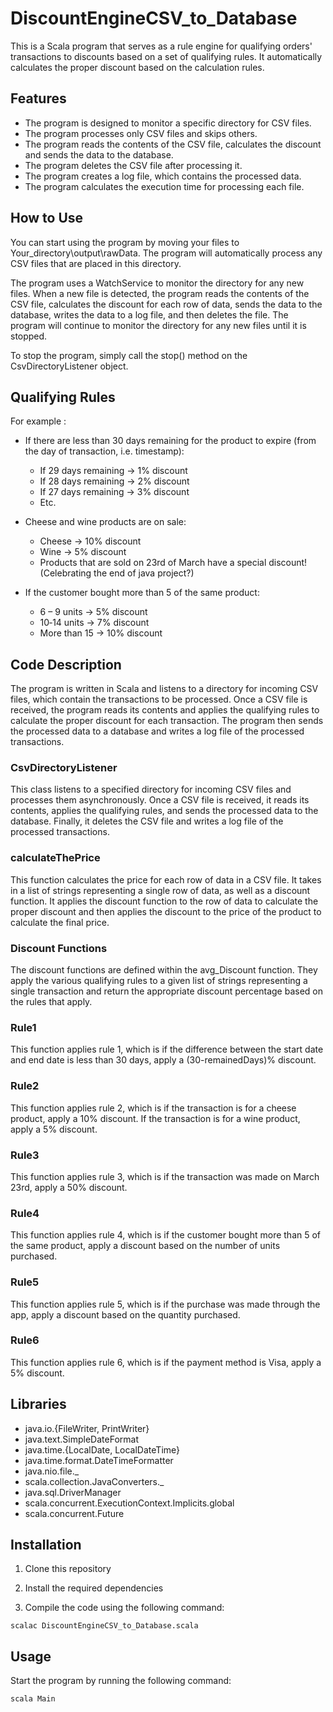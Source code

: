 
#  DiscountEngineCSV_to_Database

This is a Scala program that serves as a rule engine for qualifying orders' transactions to discounts based on a set of qualifying rules. It automatically calculates the proper discount based on the calculation rules.


## Features
* The program is designed to monitor a specific directory for CSV files.
* The program processes only CSV files and skips others.
* The program reads the contents of the CSV file, calculates the discount and sends the data to the database.
* The program deletes the CSV file after processing it.
* The program creates a log file, which contains the processed data.
* The program calculates the execution time for processing each file.
## How to Use
You can start using the program by moving your files to Your_directory\\output\\rawData. The program will automatically process any CSV files that are placed in this directory.

The program uses a WatchService to monitor the directory for any new files. When a new file is detected, the program reads the contents of the CSV file, calculates the discount for each row of data, sends the data to the database, writes the data to a log file, and then deletes the file. The program will continue to monitor the directory for any new files until it is stopped.

To stop the program, simply call the stop() method on the CsvDirectoryListener object.
## Qualifying Rules
For example :
* If there are less than 30 days remaining for the product to expire (from the day of transaction, i.e. timestamp):

    * If 29 days remaining -> 1% discount
    * If 28 days remaining -> 2% discount
    * If 27 days remaining -> 3% discount 
    * Etc.

* Cheese and wine products are on sale:

    * Cheese -> 10% discount
    * Wine -> 5% discount
    * Products that are sold on 23rd of March have a special discount! (Celebrating the end of java project?)


* If the customer bought more than 5 of the same product:

    * 6 – 9 units -> 5% discount
    * 10‐14 units -> 7% discount
    * More than 15 -> 10% discount
## Code Description
The program is written in Scala and listens to a directory for incoming CSV files, which contain the transactions to be processed. Once a CSV file is received, the program reads its contents and applies the qualifying rules to calculate the proper discount for each transaction. The program then sends the processed data to a database and writes a log file of the processed transactions.

### CsvDirectoryListener
This class listens to a specified directory for incoming CSV files and processes them asynchronously. Once a CSV file is received, it reads its contents, applies the qualifying rules, and sends the processed data to the database. Finally, it deletes the CSV file and writes a log file of the processed transactions.

### calculateThePrice
This function calculates the price for each row of data in a CSV file. It takes in a list of strings representing a single row of data, as well as a discount function. It applies the discount function to the row of data to calculate the proper discount and then applies the discount to the price of the product to calculate the final price.

### Discount Functions
The discount functions are defined within the avg_Discount function. They apply the various qualifying rules to a given list of strings representing a single transaction and return the appropriate discount percentage based on the rules that apply.

### Rule1
This function applies rule 1, which is if the difference between the start date and end date is less than 30 days, apply a (30-remainedDays)% discount.

### Rule2
This function applies rule 2, which is if the transaction is for a cheese product, apply a 10% discount. If the transaction is for a wine product, apply a 5% discount.

### Rule3
This function applies rule 3, which is if the transaction was made on March 23rd, apply a 50% discount.

### Rule4
This function applies rule 4, which is if the customer bought more than 5 of the same product, apply a discount based on the number of units purchased.

### Rule5
This function applies rule 5, which is if the purchase was made through the app, apply a discount based on the quantity purchased.

### Rule6
This function applies rule 6, which is if the payment method is Visa, apply a 5% discount.
## Libraries
* java.io.{FileWriter, PrintWriter}
* java.text.SimpleDateFormat
* java.time.{LocalDate, LocalDateTime}
* java.time.format.DateTimeFormatter
* java.nio.file._
* scala.collection.JavaConverters._
* java.sql.DriverManager
* scala.concurrent.ExecutionContext.Implicits.global
* scala.concurrent.Future
## Installation

1. Clone this repository

2. Install the required dependencies

3. Compile the code using the following command:
```
scalac DiscountEngineCSV_to_Database.scala
```

## Usage
Start the program by running the following command:
```
scala Main
```
